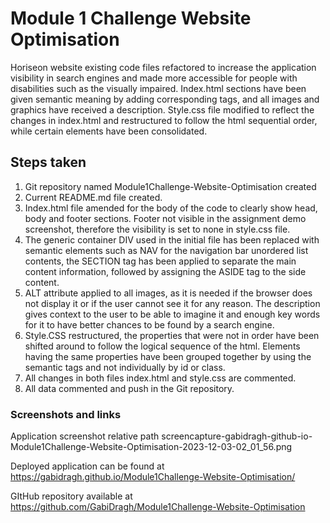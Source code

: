 # Module 1 Challenge Website Optimisation

Horiseon website existing code files refactored to increase the application visibility in search engines and made more accessible for people with disabilities such as the visually impaired. Index.html sections have been given semantic meaning by adding corresponding tags, and all images and graphics have received a description. Style.css file modified to reflect the changes in index.html and restructured to follow the html sequential order, while certain elements have been consolidated. 

## Steps taken

1. Git repository named Module1Challenge-Website-Optimisation created 
2. Current README.md file created.
3. Index.html file amended for the body of the code to clearly show head, body and footer sections. Footer not visible in the assignment demo screenshot, therefore the visibility is set to none in style.css file.
4. The generic container DIV used in the initial file has been replaced with semantic elements such as NAV for the navigation bar unordered list contents, the SECTION tag has been applied to separate the main content information, followed by assigning the ASIDE tag to the side content. 
5. ALT attribute applied to all images, as it is needed if the browser does not display it or if the user cannot see it for any reason. The description gives context to the user to be able to imagine it and enough key words for it to have better chances to be found by a search engine.
6. Style.CSS restructured, the properties that were not in order have been shifted around to follow the logical sequence of the html. Elements having the same properties have been grouped together by using the semantic tags and not individually by id or class. 
7. All changes in both files index.html and style.css are commented.
8. All data commented and push in the Git repository.


### Screenshots and links

Application screenshot relative path screencapture-gabidragh-github-io-Module1Challenge-Website-Optimisation-2023-12-03-02_01_56.png

Deployed application can be found at https://gabidragh.github.io/Module1Challenge-Website-Optimisation/

GItHub repository available at https://github.com/GabiDragh/Module1Challenge-Website-Optimisation